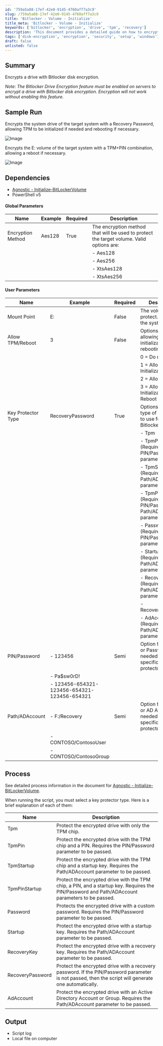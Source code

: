 ```yaml
---
id: '759a5a88-17ef-42e0-9145-4760aff7a3c9'
slug: /759a5a88-17ef-42e0-9145-4760aff7a3c9
title: 'Bitlocker - Volume - Initialize'
title_meta: 'Bitlocker - Volume - Initialize'
keywords: ['bitlocker', 'encryption', 'drive', 'tpm', 'recovery']
description: 'This document provides a detailed guide on how to encrypt a drive using Bitlocker disk encryption. It includes sample runs, global and user parameters, and the process for selecting key protector types. Important dependencies and prerequisites are also outlined to ensure successful encryption.'
tags: ['disk-encryption', 'encryption', 'security', 'setup', 'windows']
draft: false
unlisted: false
---
```


## Summary

Encrypts a drive with Bitlocker disk encryption.

*Note*: *The Bitlocker Drive Encryption feature must be enabled on servers to encrypt a drive with Bitlocker disk encryption. Encryption will not work without enabling this feature.*

## Sample Run

Encrypts the system drive of the target system with a Recovery Password, allowing TPM to be initialized if needed and rebooting if necessary.

![Image](../../../static/img/docs/85513764-8240-40fb-be86-7be910ea62cf/image_1.webp)

Encrypts the E: volume of the target system with a TPM+PIN combination, allowing a reboot if necessary.

![Image](../../../static/img/docs/85513764-8240-40fb-be86-7be910ea62cf/image_2.webp)

## Dependencies

- [Agnostic - Initialize-BitLockerVolume](/docs/2ce835a2-3ac1-4291-baaf-8d3cac76869f)
- PowerShell v5

#### Global Parameters

| Name                | Example  | Required | Description                                                                                                          |
|---------------------|----------|----------|----------------------------------------------------------------------------------------------------------------------|
| Encryption Method    | Aes128   | True     | The encryption method that will be used to protect the target volume. Valid options are:                            |
|                     |          |          | - Aes128                                                                                                           |
|                     |          |          | - Aes256                                                                                                           |
|                     |          |          | - XtsAes128                                                                                                        |
|                     |          |          | - XtsAes256                                                                                                        |

#### User Parameters

| Name                | Example                         | Required | Description                                                                                                          |
|---------------------|---------------------------------|----------|----------------------------------------------------------------------------------------------------------------------|
| Mount Point          | E:                              | False    | The volume to protect. Defaults to the system drive.                                                                |
| Allow TPM/Reboot     | 3                               | False    | Options for allowing TPM initialization and rebooting.                                                               |
|                     |                                 |          | 0 = Do not allow                                                                                                    |
|                     |                                 |          | 1 = Allow TPM Initialization                                                                                         |
|                     |                                 |          | 2 = Allow Reboot                                                                                                    |
|                     |                                 |          | 3 = Allow TPM Initialization and Reboot                                                                             |
| Key Protector Type   | RecoveryPassword                | True     | Options for which type of protector to use for Bitlocker:                                                           |
|                     |                                 |          | - Tpm                                                                                                              |
|                     |                                 |          | - TpmPin (Requires PIN/Password parameter)                                                                          |
|                     |                                 |          | - TpmStartup (Requires Path/ADAccount parameter)                                                                    |
|                     |                                 |          | - TpmPinStartup (Requires PIN/Password and Path/ADAccount parameters)                                              |
|                     |                                 |          | - Password (Requires PIN/Password parameter)                                                                        |
|                     |                                 |          | - Startup (Requires Path/ADAccount parameter)                                                                       |
|                     |                                 |          | - RecoveryKey (Requires Path/ADAccount parameter)                                                                   |
|                     |                                 |          | - RecoveryPassword                                                                                                   |
|                     |                                 |          | - AdAccount (Requires Path/ADAccount parameter)                                                                    |
| PIN/Password         | - 123456                        | Semi     | Option for the PIN or Password needed for specific key protector types.                                             |
|                     | - Pa$sw0rD!                    |          |                                                                                                                      |
|                     | - 123456-654321-123456-654321-123456-654321 |          |                                                                                                                      |
| Path/ADAccount       | - F:/Recovery                   | Semi     | Option for the Path or AD Account needed for specific key protector types.                                          |
|                     | - CONTOSO/ContosoUser          |          |                                                                                                                      |
|                     | - CONTOSO/ContosoGroup         |          |                                                                                                                      |

## Process

See detailed process information in the document for [Agnostic - Initialize-BitLockerVolume](/docs/2ce835a2-3ac1-4291-baaf-8d3cac76869f).

When running the script, you must select a key protector type. Here is a brief explanation of each of them:

| Name               | Description                                                                                                           |
|---------------------|----------------------------------------------------------------------------------------------------------------------|
| Tpm                 | Protect the encrypted drive with only the TPM chip.                                                                  |
| TpmPin              | Protect the encrypted drive with the TPM chip and a PIN. Requires the PIN/Password parameter to be passed.          |
| TpmStartup          | Protect the encrypted drive with the TPM chip and a startup key. Requires the Path/ADAccount parameter to be passed. |
| TpmPinStartup       | Protect the encrypted drive with the TPM chip, a PIN, and a startup key. Requires the PIN/Password and Path/ADAccount parameters to be passed. |
| Password            | Protects the encrypted drive with a custom password. Requires the PIN/Password parameter to be passed.              |
| Startup             | Protect the encrypted drive with a startup key. Requires the Path/ADAccount parameter to be passed.                 |
| RecoveryKey         | Protect the encrypted drive with a recovery key. Requires the Path/ADAccount parameter to be passed.                |
| RecoveryPassword    | Protect the encrypted drive with a recovery password. If the PIN/Password parameter is not passed, then the script will generate one automatically. |
| AdAccount           | Protect the encrypted drive with an Active Directory Account or Group. Requires the Path/ADAccount parameter to be passed. |

## Output

- Script log
- Local file on computer